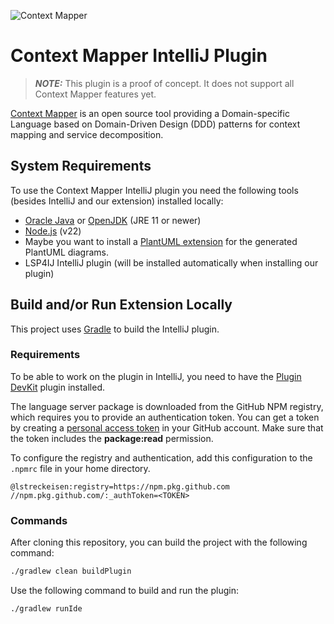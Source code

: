 <!-- Plugin description -->
![Context Mapper](https://raw.githubusercontent.com/wiki/ContextMapper/context-mapper-dsl/logo/cm-logo-github-small.png)
# Context Mapper IntelliJ Plugin

> **_NOTE:_** This plugin is a proof of concept. It does not support all Context Mapper features yet.

[Context Mapper](https://contextmapper.org/) is an open source tool providing a Domain-specific Language based on Domain-Driven Design (DDD) patterns for context mapping and service decomposition.

## System Requirements
To use the Context Mapper IntelliJ plugin you need the following tools (besides IntelliJ and our extension) installed locally:

* [Oracle Java](https://www.oracle.com/technetwork/java/javase/downloads/jdk8-downloads-2133151.html) or [OpenJDK](https://openjdk.java.net/) (JRE 11 or newer)
* [Node.js](https://nodejs.org/en/download) (v22)
* Maybe you want to install a [PlantUML extension](https://plugins.jetbrains.com/plugin/7017-plantuml-integration) for the generated PlantUML diagrams.
* LSP4IJ IntelliJ plugin (will be installed automatically when installing our plugin)

<!-- Plugin description end -->

## Build and/or Run Extension Locally
This project uses [Gradle](https://gradle.org/) to build the IntelliJ plugin.

### Requirements
To be able to work on the plugin in IntelliJ, you need to have the [Plugin DevKit](https://plugins.jetbrains.com/plugin/22851-plugin-devkit) plugin installed.

The language server package is downloaded from the GitHub NPM registry, which requires you to provide an authentication token.
You can get a token by creating a [personal access token](https://docs.github.com/en/authentication/keeping-your-account-and-data-secure/managing-your-personal-access-tokens) in your GitHub account.
Make sure that the token includes the **package:read** permission.

To configure the registry and authentication, add this configuration to the `.npmrc` file in your home directory.
```
@lstreckeisen:registry=https://npm.pkg.github.com
//npm.pkg.github.com/:_authToken=<TOKEN>
```

### Commands
After cloning this repository, you can build the project with the following command:

```bash
./gradlew clean buildPlugin
```

Use the following command to build and run the plugin:

```bash
./gradlew runIde
```
